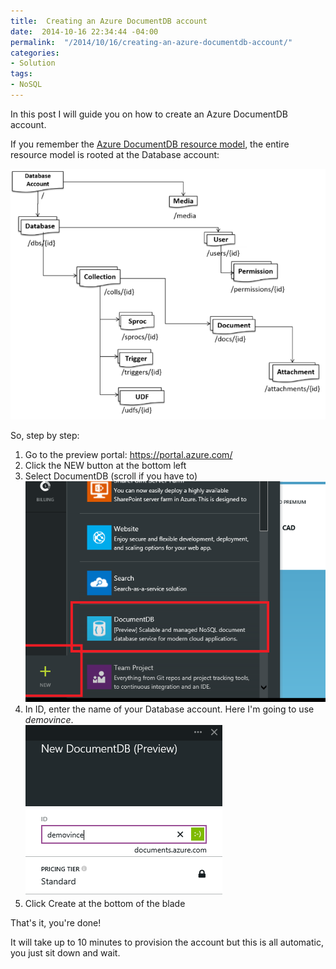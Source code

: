 ```yaml
---
title:  Creating an Azure DocumentDB account
date:  2014-10-16 22:34:44 -04:00
permalink:  "/2014/10/16/creating-an-azure-documentdb-account/"
categories:
- Solution
tags:
- NoSQL
---
```

<p>In this post I will guide you on how to create an Azure DocumentDB account.
</p><p>If you remember the <a href="http://vincentlauzon.com/2014/09/18/digest-documentdb-resource-model-and-concepts/">Azure DocumentDB resource model</a>, the entire resource model is rooted at the Database account:
</p><p><img src="assets/2014/10/creating-an-azure-documentdb-account/101714_0244_creatingana1.png" alt="" />
	</p><p>So, step by step:
</p><ol><li>Go to the preview portal:  <a href="https://portal.azure.com/">https://portal.azure.com/</a>
		</li><li>Click the NEW button at the bottom left
</li><li>Select DocumentDB (scroll if you have to)<br /><img src="assets/2014/10/creating-an-azure-documentdb-account/101714_0244_creatingana2.png" alt="" />
		</li><li>In ID, enter the name of your Database account.  Here I'm going to use <em>demovince</em>.<br /><img src="assets/2014/10/creating-an-azure-documentdb-account/101714_0244_creatingana3.png" alt="" />
		</li><li>Click Create at the bottom of the blade
</li></ol><p>That's it, you're done!
</p><p>It will take up to 10 minutes to provision the account but this is all automatic, you just sit down and wait.
</p>